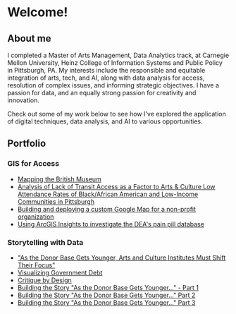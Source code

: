 # Welcome!

## About me

I completed a Master of Arts Management, Data Analytics track, at Carnegie Mellon University, Heinz College of Information Systems and Public Policy in Pittsburgh, PA. My interests include the responsible and equitable integration of arts, tech, and AI, along with data analysis for access, resolution of complex issues, and informing strategic objectives. I have a passion for data, and an equally strong passion for creativity and innovation. 

Check out some of my work below to see how I've explored the application of digital techniques, data analysis, and AI to various opportunities.

## Portfolio

### GIS for Access

 - [Mapping the British Museum](https://jamijoj.github.io/GIS-Portfolio/mappingthebritishmuseum.html)
 - [Analysis of Lack of Transit Access as a Factor to Arts & Culture Low Attendance Rates of Black/African American and Low-Income Communities in Pittsburgh](https://jamijoj.github.io/GIS-Portfolio/project1.html)
 - [Building and deploying a custom Google Map for a non-profit organization](https://jamijoj.github.io/GIS-Portfolio/assignment1.html)
 - [Using ArcGIS Insights to investigate the DEA's pain pill database](https://jamijoj.github.io/GIS-Portfolio/DEApainpilldatabase.html)

### Storytelling with Data
 - ["As the Donor Base Gets Younger, Arts and Culture Institutes Must Shift Their Focus"](https://carnegiemellon.shorthandstories.com/-shifting-money--changing-donors/index.html)
 - [Visualizing Government Debt](https://jamijoj.github.io/jamila-portfolio/dataviz2.html)
 - [Critique by Design](https://jamijoj.github.io/jamila-portfolio/dataviz3&4.html)
 - [Building the Story "As the Donor Base Gets Younger..." - Part 1](https://jamijoj.github.io/jamila-portfolio/finalpart1.html)
 - [Building the Story "As the Donor Base Gets Younger..." Part 2](https://jamijoj.github.io/jamila-portfolio/finalpart2.html)
 - [Building the Story "As the Donor Base Gets Younger..." Part 3](https://jamijoj.github.io/jamila-portfolio/finalpart3.html)
